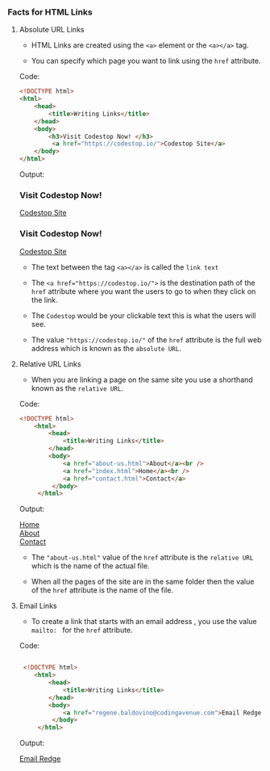 ### Facts for HTML Links

1. Absolute URL Links

    - HTML Links are created using the `<a>` element or the `<a></a>` tag.

    - You can specify which page you want to link using the `href` attribute.

    Code:
    ```html
    <!DOCTYPE html>
    <html>
        <head>
            <title>Writing Links</title>
        </head>
        <body>
            <h3>Visit Codestop Now! </h3>
             <a href="https://codestop.io/">Codestop Site</a>
        </body>
    </html>
   
    ```
    Output:

    <!DOCTYPE html>
    <html>
    <head>
    <title>Writing Links</title>
    </head>
    <body>
    <h3>Visit Codestop Now! </h3>
        <a href="https://codestop.io/">Codestop Site</a>
        </body>
    </html>
    
    <h3>Visit Codestop Now! </h3>
    <a href="https://codestop.io/">Codestop Site</a>
   
    - The text between the tag `<a></a>` is called the `link text`

    - The `<a href="https://codestop.io/">` is the destination path of the `href` attribute where you want the users to go to when they click on the link. 
    
    - The `Codestop` would be your clickable text this is what the users will see.

    - The value `"https://codestop.io/"` of the `href` attribute is the full web address which is known as the `absolute URL`. 

2. Relative URL Links

    - When you are linking a page on the same site you use a shorthand known as the `relative URL`.

    Code:
    ```html
    <!DOCTYPE html>
        <html>
            <head>
                <title>Writing Links</title>
            </head>
            <body>
                <a href="about-us.html">About</a><br />
                <a href="index.html">Home</a><br />
                <a href="contact.html">Contact</a>
             </body>
         </html>

    ```
    Output:

    <a href="index.html">Home</a><br />
    <a href="about-us.html">About</a><br />
    <a href="contact.html">Contact</a>
   
    - The `"about-us.html"` value of the `href` attribute is the `relative URL` which is the name of the actual file.

    - When all the pages of the site are in the same folder then the value of the `href` attribute is the name of the file.

3. Email Links

    - To create a link that starts with an email address , you use the value `mailto: ` for the `href` attribute.

    Code:
    ```html

     <!DOCTYPE html>
        <html>
            <head>
                <title>Writing Links</title>
            </head>
            <body>
                <a href="regene.baldovino@codingavenue.com">Email Redge</a>
             </body>
         </html>

    ```
    Output:

    
    <a href="mailto: regene.baldovino@codingavenue.com">Email Redge</a>
    



